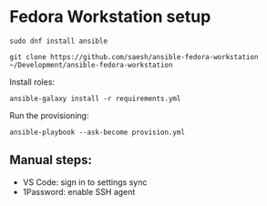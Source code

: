 # Fedora Workstation setup

```
sudo dnf install ansible
```

```
git clone https://github.com/saesh/ansible-fedora-workstation ~/Development/ansible-fedora-workstation
```

Install roles:

```
ansible-galaxy install -r requirements.yml
```

Run the provisioning:

```
ansible-playbook --ask-become provision.yml
```

## Manual steps:

 - VS Code: sign in to settings sync
 - 1Password: enable SSH agent